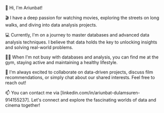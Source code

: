 👋 Hi, I'm Ariunbat!

🎬 I have a deep passion for watching movies, exploring the streets on long walks, and diving into data analysis projects.

💻 Currently, I'm on a journey to master databases and advanced data analysis techniques. I believe that data holds the key to unlocking insights and solving real-world problems.

🏋️‍♂️ When I'm not busy with databases and analysis, you can find me at the gym, staying active and maintaining a healthy lifestyle.

💞️ I'm always excited to collaborate on data-driven projects, discuss film recommendations, or simply chat about our shared interests. Feel free to reach out!

📫 You can contact me via [linkedin.com/in/ariunbat-dulamsuren-914155237]. Let's connect and explore the fascinating worlds of data and cinema together!


<!---
ariunbat68/ariunbat68 is a ✨ special ✨ repository because its `README.md` (this file) appears on your GitHub profile.
You can click the Preview link to take a look at your changes.
--->
